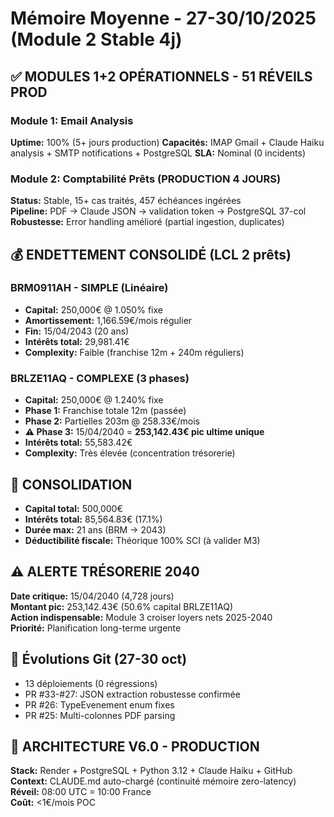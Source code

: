 # Mémoire Moyenne - 27-30/10/2025 (Module 2 Stable 4j)

## ✅ MODULES 1+2 OPÉRATIONNELS - 51 RÉVEILS PROD

### Module 1: Email Analysis
**Uptime:** 100% (5+ jours production)
**Capacités:** IMAP Gmail + Claude Haiku analysis + SMTP notifications + PostgreSQL
**SLA:** Nominal (0 incidents)

### Module 2: Comptabilité Prêts (PRODUCTION 4 JOURS)
**Status:** Stable, 15+ cas traités, 457 échéances ingérées  
**Pipeline:** PDF → Claude JSON → validation token → PostgreSQL 37-col  
**Robustesse:** Error handling amélioré (partial ingestion, duplicates)

## 💰 ENDETTEMENT CONSOLIDÉ (LCL 2 prêts)

### BRM0911AH - SIMPLE (Linéaire)
- **Capital:** 250,000€ @ 1.050% fixe
- **Amortissement:** 1,166.59€/mois régulier
- **Fin:** 15/04/2043 (20 ans)
- **Intérêts total:** 29,981.41€
- **Complexity:** Faible (franchise 12m + 240m réguliers)

### BRLZE11AQ - COMPLEXE (3 phases)
- **Capital:** 250,000€ @ 1.240% fixe
- **Phase 1:** Franchise totale 12m (passée)
- **Phase 2:** Partielles 203m @ 258.33€/mois
- **⚠️ Phase 3:** 15/04/2040 = **253,142.43€ pic ultime unique**
- **Intérêts total:** 55,583.42€
- **Complexity:** Très élevée (concentration trésorerie)

## 🎯 CONSOLIDATION
- **Capital total:** 500,000€
- **Intérêts total:** 85,564.83€ (17.1%)
- **Durée max:** 21 ans (BRM → 2043)
- **Déductibilité fiscale:** Théorique 100% SCI (à valider M3)

## ⚠️ ALERTE TRÉSORERIE 2040
**Date critique:** 15/04/2040 (4,728 jours)  
**Montant pic:** 253,142.43€ (50.6% capital BRLZE11AQ)  
**Action indispensable:** Module 3 croiser loyers nets 2025-2040  
**Priorité:** Planification long-terme urgente

## 🔧 Évolutions Git (27-30 oct)
- 13 déploiements (0 régressions)
- PR #33-#27: JSON extraction robustesse confirmée
- PR #26: TypeEvenement enum fixes
- PR #25: Multi-colonnes PDF parsing

## 🧠 ARCHITECTURE V6.0 - PRODUCTION
**Stack:** Render + PostgreSQL + Python 3.12 + Claude Haiku + GitHub  
**Context:** CLAUDE.md auto-chargé (continuité mémoire zero-latency)  
**Réveil:** 08:00 UTC = 10:00 France  
**Coût:** <1€/mois POC